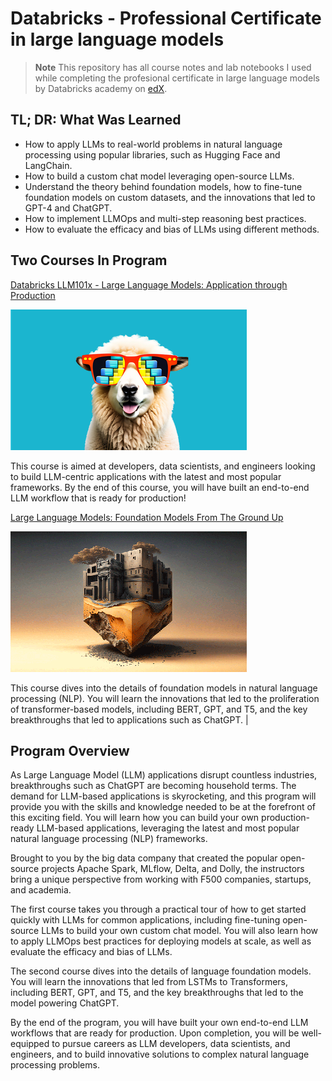 # Databricks - Professional Certificate</br>in large language models

> **Note** This repository has all course notes and lab notebooks I used while
> completing the profesional certificate in large language models by Databricks
> academy on
> [edX](https://www.edx.org/professional-certificate/databricks-large-language-models?index=product&queryID=7df500f9b5a730d93a39b45d143b9bb4&position=6&linked_from=autocomplete&c=autocomplete).

## TL; DR: What Was Learned

* How to apply LLMs to real-world problems in natural language processing using
  popular libraries, such as Hugging Face and LangChain.
* How to build a custom chat model leveraging open-source LLMs.
* Understand the theory behind foundation models, how to fine-tune foundation
  models on custom datasets, and the innovations that led to GPT-4 and ChatGPT.
* How to implement LLMOps and multi-step reasoning best practices.
* How to evaluate the efficacy and bias of LLMs using different methods.

## Two Courses In Program

[Databricks LLM101x - Large Language Models: Application through Production](https://www.edx.org/course/large-language-models-application-through-production)

![](./databricks-llm101x/databricks-llm101x.png)

This course is aimed at developers, data scientists, and engineers looking to
build LLM-centric applications with the latest and most popular frameworks. By
the end of this course, you will have built an end-to-end LLM workflow that is
ready for production!

[Large Language Models: Foundation Models From The Ground Up](https://www.edx.org/course/large-language-models-foundation-models-from-the-ground-up)


![](./databricks-llm201x.png)

This course dives into the details of foundation models in natural language
processing (NLP). You will learn the innovations that led to the proliferation
of transformer-based models, including BERT, GPT, and T5, and the key
breakthroughs that led to applications such as ChatGPT. |

## Program Overview

As Large Language Model (LLM) applications disrupt countless industries,
breakthroughs such as ChatGPT are becoming household terms. The demand for
LLM-based applications is skyrocketing, and this program will provide you with
the skills and knowledge needed to be at the forefront of this exciting field.
You will learn how you can build your own production-ready LLM-based
applications, leveraging the latest and most popular natural language
processing (NLP) frameworks.

Brought to you by the big data company that created the popular open-source
projects Apache Spark, MLflow, Delta, and Dolly, the instructors bring a unique
perspective from working with F500 companies, startups, and academia.

The first course takes you through a practical tour of how to get started
quickly with LLMs for common applications, including fine-tuning open-source
LLMs to build your own custom chat model. You will also learn how to apply
LLMOps best practices for deploying models at scale, as well as evaluate the
efficacy and bias of LLMs.

The second course dives into the details of language foundation models. You
will learn the innovations that led from LSTMs to Transformers, including BERT,
GPT, and T5, and the key breakthroughs that led to the model powering ChatGPT.

By the end of the program, you will have built your own end-to-end LLM
workflows that are ready for production. Upon completion, you will be
well-equipped to pursue careers as LLM developers, data scientists, and
engineers, and to build innovative solutions to complex natural language
processing problems.

